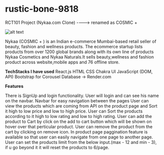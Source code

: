 # rustic-bone-9818
RCT101 Project (Nykaa.com Clone)  ---->  renamed as COSMIC + 

![alt text](https://masai-course.s3.ap-south-1.amazonaws.com/editor/uploads/2022-12-14/LOGO_Cosmetic%2B_677836.png)



Nykaa (COSMIC + ) is an Indian e-commerce Mumbai-based retail seller of beauty, fashion and wellness products. The ecommerce startup lists products from over 1200 global brands along with its own line of products Nykaa Cosmetics and Nykaa Naturals.It sells beauty,wellness and fashion product across website,mobile apps and 76 offline store.



**TechStacks I have used**
React.js
HTML
CSS
Chakra UI 
JavaScript (DOM, API)
Bootstrap for Corousel
Database -> Render.com



**Features**

There is SignUp and login functionality.
User will login and can see his name on the navbar.
Navbar for easy navigation between the pages
User can view the products which are coming from API on the product page and Sort it high to low price and low to high price.
User can Sort the products according to it high to low rating and low to high rating.
User can add the product to Cart by click on the add to cart button which will be shown on hover over that perticular product.
User can remove the product from the cart by clicking on remove icon.
In product page paggination feature is available so that user can easily navigate from one page to another page.
User can set the products limit from the below input.(max - 12 and min - 3), if u go beyond it it will reset the products to 6/page.

